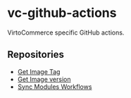 # vc-github-actions

VirtoCommerce specific GitHub actions.

## Repositories

* [Get Image Tag](/get-image-tag/README.md)
* [Get Image version](/get-image-version/README.md)
* [Sync Modules Workflows](/sync-module-cicd/README.md)